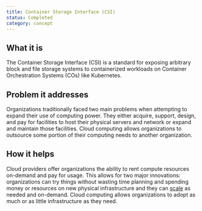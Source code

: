 ```yaml
---
title: Container Storage Interface (CSI)
status: Completed
category: concept
---
```


## What it is
The Container Storage Interface (CSI) is a standard for exposing arbitrary block and file storage systems to containerized workloads on Container Orchestration Systems (COs) like Kubernetes.

## Problem it addresses
Organizations traditionally faced two main problems when attempting to expand their use of computing power. They either acquire, support, design, and pay for facilities to host their physical servers and network or expand and maintain those facilities. Cloud computing allows organizations to outsource some portion of their computing needs to another organization.

## How it helps
Cloud providers offer organizations the ability to rent compute resources on-demand and pay for usage. This allows for two major innovations: organizations can try things without wasting time planning and spending money or resources on new physical infrastructure and they can [scale](/scalability/) as needed and on-demand. Cloud computing allows organizations to adopt as much or as little infrastructure as they need. 



